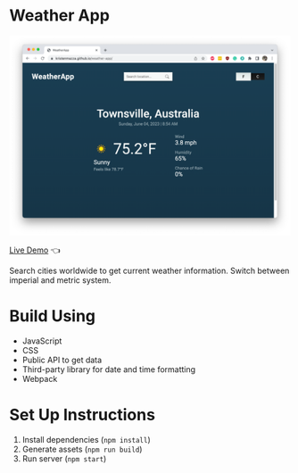 # Weather App

![Weather App Screenshot](./weather-app.png)

[Live Demo](https://kristenmazza.github.io/weather-app/) :point_left:

Search cities worldwide to get current weather information. Switch between imperial and metric system.

# Build Using

- JavaScript
- CSS
- Public API to get data
- Third-party library for date and time formatting
- Webpack

# Set Up Instructions

1. Install dependencies (`npm install`)
2. Generate assets (`npm run build`)
3. Run server (`npm start`)